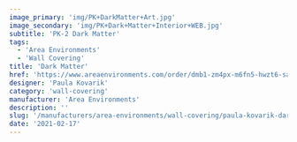 ```yaml
---
image_primary: 'img/PK+DarkMatter+Art.jpg'
image_secondary: 'img/PK+Dark+Matter+Interior+WEB.jpg'
subtitle: 'PK-2 Dark Matter'
tags:
  - 'Area Environments'
  - 'Wall Covering'
title: 'Dark Matter'
href: 'https://www.areaenvironments.com/order/dmb1-zm4px-m6fn5-hwzt6-safy2-75r33-baysk-jtgzt-3rpjb'
designer: 'Paula Kovarik'
category: 'wall-covering'
manufacturer: 'Area Environments'
description: ''
slug: '/manufacturers/area-environments/wall-covering/paula-kovarik-dark-matter'
date: '2021-02-17'
---
```

